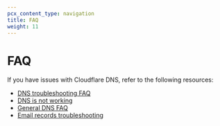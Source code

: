 ```yaml
---
pcx_content_type: navigation
title: FAQ
weight: 11
---
```


# FAQ

If you have issues with Cloudflare DNS, refer to the following resources:

- [DNS troubleshooting FAQ](https://support.cloudflare.com/hc/articles/360020296512)
- [DNS is not working](https://support.cloudflare.com/hc/articles/217912538)
- [General DNS FAQ](https://support.cloudflare.com/hc/articles/360017421192)
- [Email records troubleshooting](https://support.cloudflare.com/hc/articles/200168876)
